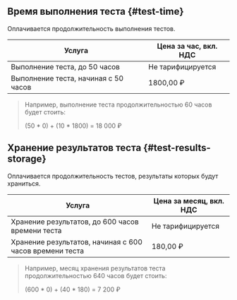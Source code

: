 ## Время выполнения теста {#test-time}

Оплачивается продолжительность выполнения тестов.

| Услуга                               | Цена за час, вкл. НДС |
| ------------------------------------ | --------------------- |
| Выполнение теста, до 50 часов        | Не тарифицируется     |
| Выполнение теста, начиная с 50 часов | 1800,00 ₽             |

> Например, выполнение теста продолжительностью 60 часов будет стоить:
>
> (50 * 0) + (10 * 1800) = 18 000 ₽

## Хранение результатов теста {#test-results-storage} 

Оплачивается продолжительность тестов, результаты которых будут храниться. 

| Услуга                                                  | Цена за  месяц, вкл. НДС |
| ------------------------------------------------------- | ------------------------ |
| Хранение результатов, до 600 часов времени теста        | Не тарифицируется        |
| Хранение результатов, начиная с 600 часов времени теста | 180,00 ₽                 |

> Например, месяц хранения результатов теста продолжительностью 640 часов будет стоить:
>
> (600 * 0) + (40 * 180) = 7 200 ₽